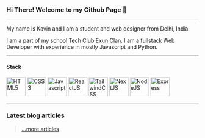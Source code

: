 ### Hi There! Welcome to my Github Page :wave:

---

My name is Kavin and I am a student and web designer from Delhi, India.

I am a part of my school Tech Club [Exun Clan](https://exunclan.com). I am a fullstack Web Developer with experience in mostly Javascript and Python.

---
#### Stack
<img src="https://cdn.worldvectorlogo.com/logos/html5.svg" alt="HTML5" width="50" height="50" />
<img src="https://cdn.worldvectorlogo.com/logos/css3.svg" alt="CSS3" width="50" height="50" />
<img src="https://cdn.worldvectorlogo.com/logos/javascript.svg" alt="Javascript" width="50" height="50" />
<img src="https://cdn.worldvectorlogo.com/logos/react-2.svg" alt="ReactJS" width="50" height="50" />
<img src="https://cdn.worldvectorlogo.com/logos/tailwindcss.svg" alt="TailwindCSS" width="50" height="50" />
<img src="https://cdn.worldvectorlogo.com/logos/next-js.svg" alt="NextJS" width="50" height="50" />
<img src="https://cdn.worldvectorlogo.com/logos/nodejs-icon.svg" alt="NodeJS" width="50" height="50" />
<img src="https://cdn.worldvectorlogo.com/logos/express-109.svg" alt="Express" width="50" height="50" />

---

### Latest blog articles

<!-- BLOG-POST-LIST:START -->
<!-- BLOG-POST-LIST:END -->

> [...more articles](https://livecode247.com)
